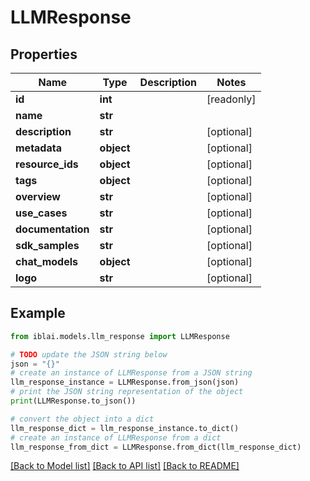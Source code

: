 # LLMResponse


## Properties

Name | Type | Description | Notes
------------ | ------------- | ------------- | -------------
**id** | **int** |  | [readonly] 
**name** | **str** |  | 
**description** | **str** |  | [optional] 
**metadata** | **object** |  | [optional] 
**resource_ids** | **object** |  | [optional] 
**tags** | **object** |  | [optional] 
**overview** | **str** |  | [optional] 
**use_cases** | **str** |  | [optional] 
**documentation** | **str** |  | [optional] 
**sdk_samples** | **str** |  | [optional] 
**chat_models** | **object** |  | [optional] 
**logo** | **str** |  | [optional] 

## Example

```python
from iblai.models.llm_response import LLMResponse

# TODO update the JSON string below
json = "{}"
# create an instance of LLMResponse from a JSON string
llm_response_instance = LLMResponse.from_json(json)
# print the JSON string representation of the object
print(LLMResponse.to_json())

# convert the object into a dict
llm_response_dict = llm_response_instance.to_dict()
# create an instance of LLMResponse from a dict
llm_response_from_dict = LLMResponse.from_dict(llm_response_dict)
```
[[Back to Model list]](../README.md#documentation-for-models) [[Back to API list]](../README.md#documentation-for-api-endpoints) [[Back to README]](../README.md)


